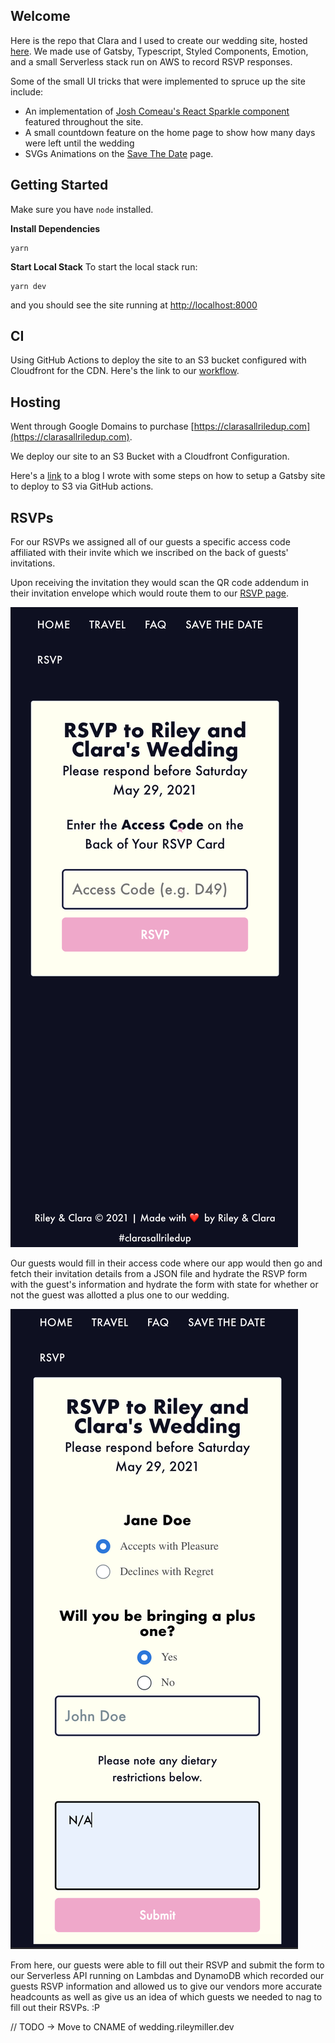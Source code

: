 ## Welcome
Here is the repo that Clara and I used to create our wedding site, hosted [here](https://clarasallriledup.com). We made use of Gatsby, Typescript, Styled Components, Emotion, and
a small Serverless stack run on AWS to record RSVP responses.

Some of the small UI tricks that were implemented to spruce up the site include:
* An implementation of [Josh Comeau's React Sparkle component](https://www.joshwcomeau.com/react/animated-sparkles-in-react/) featured throughout the site.
* A small countdown feature on the home page to show how many days were left until the wedding
* SVGs Animations on the [Save The Date](https://www.clarasallriledup.com/save-the-date/) page.

## Getting Started

Make sure you have `node` installed.


**Install Dependencies**
```
yarn
```

**Start Local Stack**
To start the local stack run:

```
yarn dev
```

and you should see the site running at [http://localhost:8000](http://localhost:8000)

## CI
Using GitHub Actions to deploy the site to an S3 bucket configured with Cloudfront for the CDN. Here's the link to our [workflow](https://github.com/rileymiller/clara-riley-get-married/blob/master/.github/workflows/main.yml).

## Hosting
Went through Google Domains to purchase [https://clarasallriledup.com](https://clarasallriledup.com).

We deploy our site to an S3 Bucket with a Cloudfront Configuration.

Here's a [link](https://www.rileymiller.dev/gatsby/deploy-gatsby-s3-gh-actions/#git-repo-on-github) to a blog I wrote with some steps on how to setup a Gatsby site to deploy to S3 via GitHub actions.

## RSVPs
For our RSVPs we assigned all of our guests a specific access code affiliated with their invite which we inscribed on the back of guests' invitations.

Upon receiving the invitation they would scan the QR code addendum in their invitation envelope which would route them to our [RSVP page](https://clarasallriledup.com).

![RSVP Screenshot](assets/mobile-rsvp.png)

Our guests would fill in their access code where our app would then go and fetch their invitation details from a JSON file and hydrate the RSVP form with the guest's information and hydrate the form with state for whether or not the guest was allotted a plus one to our wedding.

![RSVP Plus One Form](assets/mobile-plus-one.png)

From here, our guests were able to fill out their RSVP and submit the form to our Serverless API running on Lambdas and DynamoDB which recorded our guests RSVP information and allowed us to give our vendors more accurate headcounts as well as give us an idea of which guests we needed to nag to fill out their RSVPs. :P

// TODO -> Move to CNAME of wedding.rileymiller.dev
